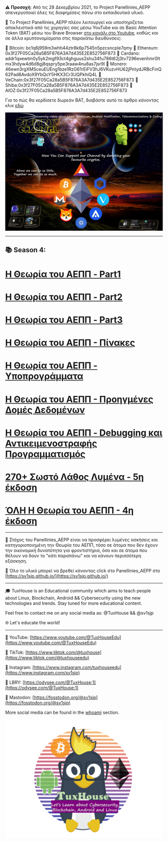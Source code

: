 ⚠️ **Προσοχή**: Από τις 28 Δεκεμβρίου 2021, το Project Panellinies_AEPP απενεργοποιεί όλες τις διαφημίσεις πάνω στο εκπαιδευτικό υλικό. 

🔰 Τo Project Panellinies_AEPP πλέον λειτουργεί και υποστηρίζεται αποκλειστικά από τις χορηγίες σας μέσω YouTube και σε Basic Attention Token (BAT) μέσω του Brave Browser [στο κανάλι στο Youtube](https://www.youtube.com/@TuxHouseEdu), καθώς και σε άλλα κρυπτονομίσματα στις παρακάτω διευθύνσεις:

🔷 Bitcoin: bc1q6j959m3whh44ztr8k6p7545n5pzcsncple7qmy
🔷 Ethereum: 0x3f27F05Ca28a5B5F876A3A7d435E2E852756F873
🔷 Cardano:  addr1qxewtm0y5yk2mgf93ct4ghguus2shu34fu786t62j3tv7296evenhmr0ltmx3hdyw4d6d8gj8qspry5pe3raaw4nu8as7jsr9l
🔷 Monero: 46ewn3rgXMSceuEUEng1bze1RzG61rEiFV3hJ6VKuzvHU62jPntydJRBcFinQ62Pad8AvdoX9YbQcY5HKX3Cr3UQPkhiQ4L
🔷 VeChain:0x3f27F05Ca28a5B5F876A3A7d435E2E852756F873
🔷 Shiba:0x3f27F05Ca28a5B5F876A3A7d435E2E852756F873
🔷 AIOZ:0x3f27F05Ca28a5B5F876A3A7d435E2E852756F873

Για το πώς θα κερδίσετε δωρεάν BAT, διαβάστε αυτό το άρθρο κάνοντας κλικ [εδώ](https://cerebrux.net/2021/02/25/brave-bat-token/)

![](/img/brave.png)

----

## 📚 Season 4:

# [Η Θεωρία του ΑΕΠΠ - Part1](/PDFs/theoria/panellinies_aepp_theoria_part1.pdf)

# [Η Θεωρία του ΑΕΠΠ - Part2](/PDFs/theoria/panellinies_aepp_theoria_part2.pdf)

# [Η Θεωρία του ΑΕΠΠ - Part3](/PDFs/theoria/panellinies_aepp_theoria_part3.pdf)

# [Η Θεωρία του ΑΕΠΠ - Πίνακες](/PDFs/theoria/panellinies_aepp_theoria_arrays.pdf)

# [Η Θεωρία του ΑΕΠΠ - Υποπρογράμματα](/PDFs/theoria/panellinies_aepp_theoria_ypoprogrammata.pdf)

# [Η Θεωρία του ΑΕΠΠ - Προηγμένες Δομές Δεδομένων](/PDFs/theoria/panellinies_aepp_theoria_datastr.pdf)

# [Η Θεωρία του ΑΕΠΠ - Debugging και Αντικειμενοστραφής Προγραμματισμός](/PDFs/theoria/panellinies_aepp_theoria_debug.pdf)

# [270+ Σωστό Λάθος Λυμένα - 5η έκδοση](/PDFs/swsto_lathos.pdf)

# [ΌΛΗ Η Θεωρία του ΑΕΠΠ - 4η έκδοση](/PDFs/theoria/panellinies_aepp_theoria_full.pdf)

----

🎯 Στόχος του Panellinies_AEPP είναι να προσφέρει λυμένες ασκήσεις και κατηγοριοποιημένη την Θεωρία του ΑΕΠΠ, τόσο σε άτομα που δεν έχουν την οικονομική δυνατότητα για φροντιστήρια, όσο και σε άτομα που θέλουν να δουν το "κάτι παραπάνω" και να κάνουν περισσότερη εξάσκηση.

🔗 Όλο το υλικό μπορεί να βρεθεί κάνοντας click στο Panellinies_AEPP στο [https://sv1sjp.github.io/](https://sv1sjp.github.io/)

---- 

🎓 TuxHouse is an Educational community which aims to teach people about Linux, Blockchain, Android && Cybersecurity using the new technologies and trends. Stay tuned for more educational content. 

Feel free to contact me on any social media as: @TuxHouse && @sv1sjp 

🌐 Let's educate the world!

----

🔵 YouTube: [https://www.youtube.com/@TuxHouseEdu](https://www.youtube.com/@TuxHouseEdu)

🔵 TikTok: [https://www.tiktok.com/@tuxhouse](https://www.tiktok.com/@tuxhouseedu)

🔵 Instagram: [https://www.instagram.com/tuxhouseedu](https://www.instagram.com/sv1sjp)

🔵 LBRY: [https://odysee.com/@TuxHouse:1](https://odysee.com/@TuxHouse:1)

🔵 Mastodon: [https://fosstodon.org/@sv1sjp](https://fosstodon.org/@sv1sjp)

More social media can be found in the [whoami](https://sv1sjp.github.io/whoami) section.

![](/img/tuxhouse_logo_with_name.png)

